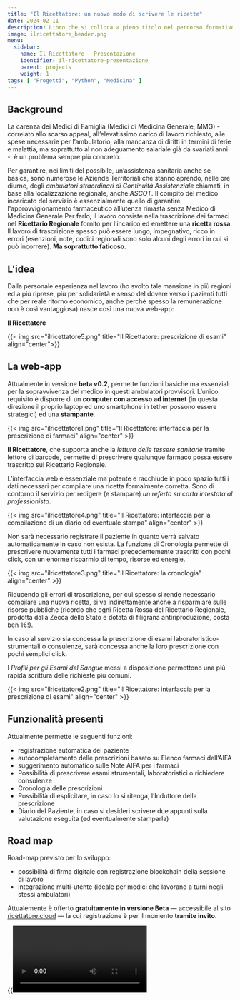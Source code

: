 ```yaml
---
title: "Il Ricettatore: un nuovo modo di scrivere le ricette"
date: 2024-02-11
description: Libro che si colloca a pieno titolo nel percorso formativo del modello della figura ibrida medico-data analitica.
image: ilricettatore_header.png
menu:
  sidebar:
    name: Il Ricettatore - Presentazione
    identifier: il-ricettatore-presentazione
    parent: projects
    weight: 1
tags: [ "Progetti", "Python", "Medicina" ]
---
```


## Background

La carenza dei Medici di Famiglia (Medici di Medicina Generale, MMG) - correlato allo scarso appeal, all’elevatissimo carico di lavoro richiesto, alle spese necessarie per l’ambulatorio, alla mancanza di diritti in termini di ferie e malattia, ma soprattutto al non adeguamento salariale già da svariati anni  -  è un problema sempre più concreto.

Per garantire, nei limiti del possibile, un’assistenza sanitaria anche se basica, sono numerose le Aziende Territoriali che stanno aprendo, nelle ore diurne, degli _ambulatori straordinari di Continuità Assistenziale_ chiamati, in base alla localizzazione regionale, anche _ASCOT_.
Il compito del medico incaricato del servizio è essenzialmente quello di garantire l'approvvigionamento farmaceutico all’utenza rimasta senza Medico di Medicina Generale.Per farlo, il lavoro consiste nella trascrizione dei farmaci nel __Ricettario Regionale__ fornito per l’incarico ed emettere una __ricetta rossa__.
Il lavoro di trascrizione spesso può essere lungo, impegnativo, ricco in errori (esenzioni, note, codici regionali sono solo alcuni degli errori in cui si può incorrere).
__Ma soprattutto faticoso__.

## L'idea

Dalla personale esperienza nel lavoro (ho svolto tale mansione in più regioni ed a più riprese, più per solidarietà e senso del dovere verso i pazienti tutti che per reale ritorno economico, anche perchè spesso la remunerazione non è così vantaggiosa) nasce così una nuova web-app:

__Il Ricettatore__

{{< img src="ilricettatore5.png" title="Il Ricettatore: prescrizione di esami" align="center">}}

## La web-app

Attualmente in versione __beta v0.2__, permette funzioni basiche ma essenziali per la sopravvivenza del medico in questi ambulatori provvisori. L’unico requisito è disporre di un __computer con accesso ad internet__ (in questa direzione il proprio laptop ed uno smartphone in tether possono essere strategici) ed una __stampante__.

{{< img src="ilricettatore1.png" title="Il Ricettatore: interfaccia per la prescrizione di farmaci" align="center" >}}

__Il Ricettatore__, che supporta anche la _lettura delle tessere sanitarie_ tramite lettore di barcode, permette di prescrivere qualunque farmaco possa essere trascritto sul Ricettario Regionale.

L’interfaccia web è essenziale ma potente e racchiude in poco spazio tutti i dati necessari per compilare una ricetta formalmente corretta. Sono di contorno il servizio per redigere (e stampare) _un referto su carta intestata al professionista_.

{{< img src="ilricettatore4.png" title="Il Ricettatore: interfaccia per la compilazione di un diario ed eventuale stampa" align="center" >}}

Non sarà necessario registrare il paziente in quanto verrà salvato automaticamente in caso non esista.
La funzione di Cronologia permette di prescrivere nuovamente tutti i farmaci precedentemente trascritti con pochi click, con un enorme risparmio di tempo, risorse ed energie.

{{< img src="ilricettatore3.png" title="Il Ricettatore: la cronologia" align="center" >}}

Riducendo gli errori di trascrizione, per cui spesso si rende necessario compilare una nuova ricetta, si va indirettamente anche a risparmiare sulle risorse pubbliche (ricordo che ogni Ricetta Rossa del Ricettario Regionale, prodotta dalla Zecca dello Stato e dotata di filigrana antiriproduzione, costa ben 1€!).

In caso al servizio sia concessa la prescrizione di esami laboratoristico-strumentali o consulenze, sarà concessa anche la loro prescrizione con pochi semplici click.

I _Profili per gli Esami del Sangue_ messi a disposizione permettono una più rapida scrittura delle richieste più comuni.

{{< img src="ilricettatore2.png" title="Il Ricettatore: interfaccia per la prescrizione di esami" align="center" >}}

## Funzionalità presenti

Attualmente permette le seguenti funzioni:
*   registrazione automatica del paziente
*   autocompletamento delle prescrizioni basato su Elenco farmaci dell’AIFA
*   suggerimento automatico sulle Note AIFA per i farmaci
*   Possibilità di prescrivere esami strumentali, laboratoristici o richiedere consulenze
*   Cronologia delle prescrizioni
*   Possibilità di esplicitare, in caso lo si ritenga, l’Induttore della prescrizione
*   Diario del Paziente, in caso si desideri scrivere due appunti sulla valutazione eseguita (ed eventualmente stamparla)

## Road map

Road-map previsto per lo sviluppo:
*   possibilità di firma digitale con registrazione blockchain della sessione di lavoro
*   integrazione multi-utente (ideale per medici che lavorano a turni negli stessi ambulatori)

Attualemente è offerto __gratuitamente in versione Beta__ — accessibile al sito [ricettatore.cloud](https://ricettatore.cloud) — la cui registrazione è per il momento __tramite invito__.

{{<video src="ilricettatore_presentazione.mp4" title="Video presentazione" align="center" >}}